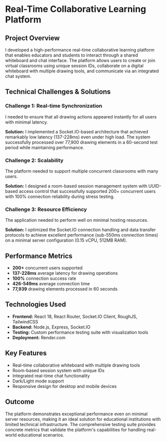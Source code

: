 # Real-Time Collaborative Learning Platform

## Project Overview

I developed a high-performance real-time collaborative learning platform that enables educators and students to interact through a shared whiteboard and chat interface. The platform allows users to create or join virtual classrooms using unique session IDs, collaborate on a digital whiteboard with multiple drawing tools, and communicate via an integrated chat system.

## Technical Challenges & Solutions

### Challenge 1: Real-time Synchronization

I needed to ensure that all drawing actions appeared instantly for all users with minimal latency.

**Solution:** I implemented a Socket.IO-based architecture that achieved remarkably low latency (137-228ms) even under high load. The system successfully processed over 77,900 drawing elements in a 60-second test period while maintaining performance.

### Challenge 2: Scalability

The platform needed to support multiple concurrent classrooms with many users.

**Solution:** I designed a room-based session management system with UUID-based access control that successfully supported 200+ concurrent users with 100% connection reliability during stress testing.

### Challenge 3: Resource Efficiency

The application needed to perform well on minimal hosting resources.

**Solution:** I optimized the Socket.IO connection handling and data transfer protocols to achieve excellent performance (sub-550ms connection times) on a minimal server configuration (0.15 vCPU, 512MB RAM).

## Performance Metrics

- **200+** concurrent users supported
- **137-228ms** average latency for drawing operations
- **100%** connection success rate
- **426-549ms** average connection time
- **77,939** drawing elements processed in 60 seconds

## Technologies Used

- **Frontend:** React 18, React Router, Socket.IO Client, RoughJS, TailwindCSS
- **Backend:** Node.js, Express, Socket.IO
- **Testing:** Custom performance testing suite with visualization tools
- **Deployment:** Render.com

## Key Features

- Real-time collaborative whiteboard with multiple drawing tools
- Room-based session system with unique IDs
- Integrated real-time chat functionality
- Dark/Light mode support
- Responsive design for desktop and mobile devices

## Outcome

The platform demonstrates exceptional performance even on minimal server resources, making it an ideal solution for educational institutions with limited technical infrastructure. The comprehensive testing suite provides concrete metrics that validate the platform's capabilities for handling real-world educational scenarios.
